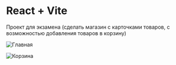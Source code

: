 # React + Vite

Проект для экзамена (сделать магазин с карточками товаров, с возможностью добавления товаров в корзину)

![Главная](https://github.com/nokoto6/react-shop-cart-exam-project/edit/master/home.png)

![Корзина](https://github.com/nokoto6/react-shop-cart-exam-project/edit/master/cart.png)

